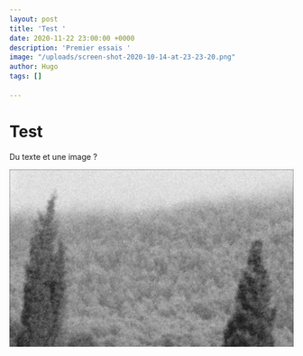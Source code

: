 ```yaml
---
layout: post
title: 'Test '
date: 2020-11-22 23:00:00 +0000
description: 'Premier essais '
image: "/uploads/screen-shot-2020-10-14-at-23-23-20.png"
author: Hugo
tags: []

---
```

# Test

Du texte et une image ? 

![](/uploads/screen-shot-2020-10-14-at-23-23-20.png)